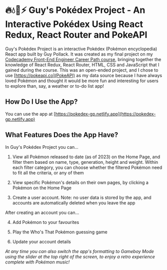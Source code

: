 # 🔥💧🌱⚡ Guy's Pokédex Project - An Interactive Pokédex Using React Redux, React Router and PokeAPI

Guy's Pokédex Project is an interactive Pokédex (Pokémon encyclopedia) React app built by Guy Pollack.
It was created as my final project on my <a href="https://www.codecademy.com/learn/paths/front-end-engineer-career-path" target="_blank">Codecademy Front-End Engineer Career Path course</a>, bringing together the knowledge of React Redux, React Router, HTML, CSS and JavaScript that I gained during the course.
This was an open-ended project, and I chose to use [https://pokeapi.co](PokeAPI) as my data source because I have always loved Pokémon and thought it would be more fun and interesting for users to explore than, say, a weather or to-do list app!

## How Do I Use the App?

You can use the app at [https://pokedex-gp.netlify.app](https://pokedex-gp.netlify.app)

## What Features Does the App Have?

In Guy's Pokédex Project you can...

1. View all Pokémon released to date (as of 2023) on the Home Page, and filter them based on name, type, generation, height and weight. Within each filter category, you can choose whether the filtered Pokémon need to fit all the criteria, or any of them

2. View specific Pokémon's details on their own pages, by clicking a Pokémon on the Home Page

3. Create a user account. Note: no user data is stored by the app, and accounts are automatically deleted when you leave the app

After creating an account you can...

4. Add Pokémon to your favourites

5. Play the Who's That Pokémon guessing game

6. Update your account details

<em>At any time you can also switch the app's formatting to Gameboy Mode using the slider at the top right of the screen, to enjoy a retro experience complete with Pokémon music!</em>